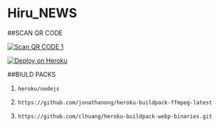 # Hiru_NEWS
##SCAN QR CODE

[![Scan QR CODE 1](https://i.imgur.com/ouR5zv8.jpg)](https://forzenmd-qr-5368e6476296.herokuapp.com/)

[![Deploy on Heroku](https://www.herokucdn.com/deploy/button.svg)](https://dashboard.heroku.com/new?template=https://github.com/MR-KALINDU/HIRU-NEWS-BOT)

##BIULD PACKS

1)     heroku/nodejs

2)     https://github.com/jonathanong/heroku-buildpack-ffmpeg-latest

3)     https://github.com/clhuang/heroku-buildpack-webp-binaries.git
